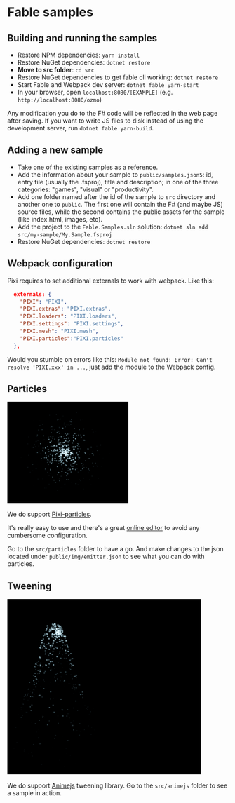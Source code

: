 # Fable samples

## Building and running the samples

- Restore NPM dependencies: `yarn install`
- Restore NuGet dependencies: `dotnet restore`
- **Move to src folder**: `cd src`
- Restore NuGet dependencies to get fable cli working: `dotnet restore`
- Start Fable and Webpack dev server: `dotnet fable yarn-start`
- In your browser, open `localhost:8080/[EXAMPLE]` (e.g. `http://localhost:8080/ozmo`)

Any modification you do to the F# code will be reflected in the web page after saving.
If you want to write JS files to disk instead of using the development server,
run `dotnet fable yarn-build`.

## Adding a new sample

- Take one of the existing samples as a reference.
- Add the information about your sample to `public/samples.json5`: id, entry file (usually the .fsproj), title and description; in one of the three categories: "games", "visual" or "productivity".
- Add one folder named after the id of the sample to `src` directory and another one to `public`. The first one will contain the F# (and maybe JS) source files, while the second contains the public assets for the sample (like index.html, images, etc).
- Add the project to the `Fable.Samples.sln` solution: `dotnet sln add src/my-sample/My.Sample.fsproj`
- Restore NuGet dependencies: `dotnet restore`

## Webpack configuration

Pixi requires to set additional externals to work with webpack. Like this:

```json
  externals: {
    "PIXI": "PIXI",
    "PIXI.extras": "PIXI.extras",
    "PIXI.loaders": "PIXI.loaders",
    "PIXI.settings": "PIXI.settings",
    "PIXI.mesh": "PIXI.mesh",
    "PIXI.particles":"PIXI.particles"        
  },
```

Would you stumble on errors like this: `Module not found: Error: Can't resolve 'PIXI.xxx' in ...`,  just add the module to the Webpack config.

## Particles

![Pixi-Particles](public/img/pixi-particles.gif)

We do support [Pixi-particles](https://github.com/pixijs/pixi-particles). 

It's really easy to use and there's a great [online editor](https://github.com/pixijs/pixi-particles) to avoid any cumbersome configuration.

Go to the `src/particles` folder to have a go. And make changes to the json located under `public/img/emitter.json` to see what you can do with particles.

## Tweening

![Pixi-Particles](public/img/animejs.gif)

We do support [Animejs](http://animejs.com/) tweening library.
Go to the `src/animejs` folder to see a sample in action.
